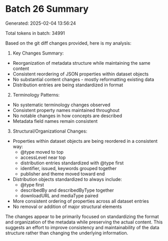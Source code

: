 # Batch 26 Summary

Generated: 2025-02-04 13:56:24

Total tokens in batch: 34991

Based on the git diff changes provided, here is my analysis:

1. Key Changes Summary:
- Reorganization of metadata structure while maintaining the same content
- Consistent reordering of JSON properties within dataset objects
- No substantial content changes - mostly reformatting existing data
- Distribution entries are being standardized in format

2. Terminology Patterns:
- No systematic terminology changes observed
- Consistent property names maintained throughout
- No notable changes in how concepts are described
- Metadata field names remain consistent

3. Structural/Organizational Changes:
- Properties within dataset objects are being reordered in a consistent way:
  - @type moved to top
  - accessLevel near top
  - distribution entries standardized with @type first
  - identifier, issued, keywords grouped together
  - publisher and theme moved toward end
- Distribution objects standardized to always include:
  - @type first
  - describedBy and describedByType together
  - downloadURL and mediaType paired
- More consistent ordering of properties across all dataset entries
- No removal or addition of major structural elements

The changes appear to be primarily focused on standardizing the format and organization of the metadata while preserving the actual content. This suggests an effort to improve consistency and maintainability of the data structure rather than changing the underlying information.